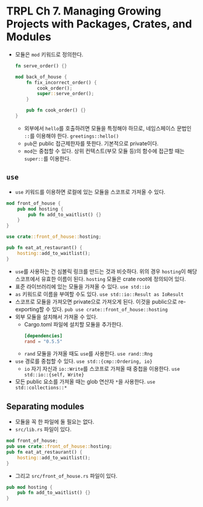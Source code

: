 # TRPL Ch 7. Managing Growing Projects with Packages, Crates, and Modules

* 모듈은 `mod` 키워드로 정의한다.
  ```rust
  fn serve_order() {}

  mod back_of_house {
      fn fix_incorrect_order() {
          cook_order();
          super::serve_order();
      }

      pub fn cook_order() {}
  }
  ```
  * 외부에서 `hello`를 호출하려면 모듈을 특정해야 하므로, 네임스페이스 문법인 `::`를 이용해야 한다. `greetings::hello()`
  * `pub`은 public 접근제한자를 뜻한다. 기본적으로 private이다.
  * `mod`는 중첩할 수 있다. 상위 컨텍스트(부모 모듈 등)의 함수에 접근할 때는 `super::`를 이용한다.

## `use`

* `use` 키워드를 이용하면 로컬에 있는 모듈을 스코프로 가져올 수 있다.

```rust
mod front_of_house {
    pub mod hosting {
        pub fn add_to_waitlist() {}
    }
}

use crate::front_of_house::hosting;

pub fn eat_at_restaurant() {
    hosting::add_to_waitlist();
}
```

* `use`를 사용하는 건 심볼릭 링크를 만드는 것과 비슷하다. 위의 경우 `hosting`이 해당 스코프에서 유효한 이름이 된다. `hosting` 모듈은 crate root에 정의되어 있다.
* 표준 라이브러리에 있는 모듈을 가져올 수 있다. `use std::io`
* `as` 키워드로 이름을 부여할 수도 있다. `use std::io::Result as IoResult`
* 스코프로 모듈을 가져오면 private으로 가져오게 된다. 이것을 public으로 re-exporting할 수 있다. `pub use crate::front_of_house::hosting`
* 외부 모듈을 설치해서 가져올 수 있다.
  * Cargo.toml 파일에 설치할 모듈을 추가한다.
    ```toml
    [dependencies]
    rand = "0.5.5"
    ```
  * `rand` 모듈을 가져올 때도 `use`를 사용한다. `use rand::Rng`
* `use` 경로를 중첩할 수 있다. `use std::{cmp::Ordering, io}`
  * `io` 자기 자신과 `io::Write`를 스코프로 가져올 때 중첩을 이용한다. `use std::io::{self, Write}`
* 모든 public 요소를 가져올 때는 glob 연산자 `*`을 사용한다. `use std::collections::*`

## Separating modules

* 모듈을 꼭 한 파일에 둘 필요는 없다.
* `src/lib.rs` 파일이 있다.
```rust
mod front_of_house;
pub use crate::front_of_house::hosting;
pub fn eat_at_restaurant() {
    hosting::add_to_waitlist();
}
```
* 그리고 `src/front_of_house.rs` 파일이 있다.
```rust
pub mod hosting {
    pub fn add_to_waitlist() {}
}
```
